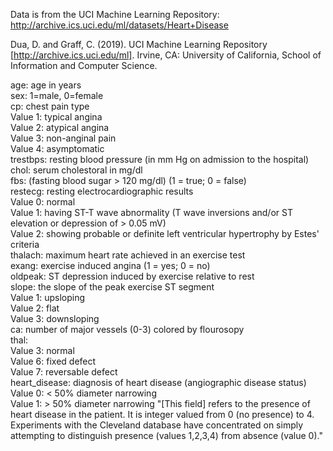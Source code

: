 Data is from the UCI Machine Learning Repository:
http://archive.ics.uci.edu/ml/datasets/Heart+Disease

Dua, D. and Graff, C. (2019). UCI Machine Learning Repository [http://archive.ics.uci.edu/ml]. Irvine, CA: University of California, School of Information and Computer Science.  


age: age in years  
sex: 1=male, 0=female  
cp: chest pain type  
Value 1: typical angina  
Value 2: atypical angina  
Value 3: non-anginal pain  
Value 4: asymptomatic  
trestbps: resting blood pressure (in mm Hg on admission to the hospital)  
chol: serum cholestoral in mg/dl  
fbs: (fasting blood sugar > 120 mg/dl) (1 = true; 0 = false)  
restecg: resting electrocardiographic results  
Value 0: normal  
Value 1: having ST-T wave abnormality (T wave inversions and/or ST elevation or depression of > 0.05 mV)  
Value 2: showing probable or definite left ventricular hypertrophy by Estes' criteria  
thalach: maximum heart rate achieved in an exercise test  
exang: exercise induced angina (1 = yes; 0 = no)  
oldpeak: ST depression induced by exercise relative to rest  
slope: the slope of the peak exercise ST segment  
Value 1: upsloping  
Value 2: flat  
Value 3: downsloping  
ca: number of major vessels (0-3) colored by flourosopy  
thal:  
Value 3: normal  
Value 6: fixed defect  
Value 7: reversable defect  
heart_disease: diagnosis of heart disease (angiographic disease status)  
Value 0: < 50% diameter narrowing  
Value 1: > 50% diameter narrowing "[This field] refers to the presence of heart disease in the patient. It is integer valued from 0 (no presence) to 4. Experiments with the Cleveland database have concentrated on simply attempting to distinguish presence (values 1,2,3,4) from absence (value 0)."

